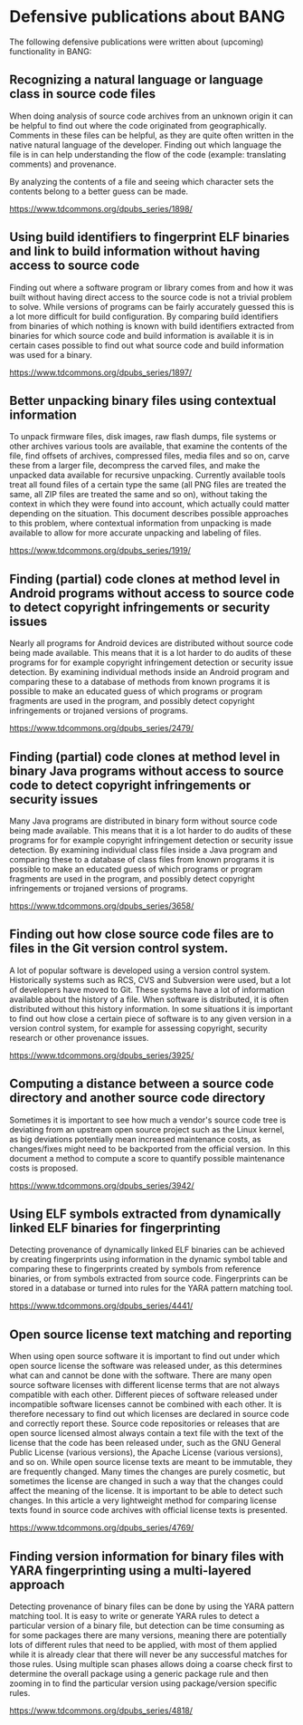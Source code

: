 # Defensive publications about BANG

The following defensive publications were written about (upcoming) functionality in BANG:

## Recognizing a natural language or language class in source code files

When doing analysis of source code archives from an unknown origin it can be
helpful to find out where the code originated from geographically. Comments in
these files can be helpful, as they are quite often written in the native
natural language of the developer. Finding out which language the file is in
can help understanding the flow of the code (example: translating comments) and
provenance.

By analyzing the contents of a file and seeing which character sets the contents
belong to a better guess can be made.

<https://www.tdcommons.org/dpubs_series/1898/>

## Using build identifiers to fingerprint ELF binaries and link to build information without having access to source code

Finding out where a software program or library comes from and how it was built
without having direct access to the source code is not a trivial problem to
solve. While versions of programs can be fairly accurately guessed this is a
lot more difficult for build configuration. By comparing build identifiers from
binaries of which nothing is known with build identifiers extracted from
binaries for which source code and build information is available it is in
certain cases possible to find out what source code and build information was
used for a binary.

<https://www.tdcommons.org/dpubs_series/1897/>

## Better unpacking binary files using contextual information

To unpack firmware files, disk images, raw flash dumps, file systems or other
archives various tools are available, that examine the contents of the file,
find offsets of archives, compressed files, media files and so on, carve these
from a larger file, decompress the carved files, and make the unpacked data
available for recursive unpacking. Currently available tools treat all found
files of a certain type the same (all PNG files are treated the same, all ZIP
files are treated the same and so on), without taking the context in which
they were found into account, which actually could matter depending on the
situation. This document describes possible approaches to this problem, where
contextual information from unpacking is made available to allow for more
accurate unpacking and labeling of files.

<https://www.tdcommons.org/dpubs_series/1919/>

## Finding (partial) code clones at method level in Android programs without access to source code to detect copyright infringements or security issues

Nearly all programs for Android devices are distributed without source code
being made available. This means that it is a lot harder to do audits of these
programs for for example copyright infringement detection or security issue
detection. By examining individual methods inside an Android program and
comparing these to a database of methods from known programs it is possible to
make an educated guess of which programs or program fragments are used in the
program, and possibly detect copyright infringements or trojaned versions
of programs.

<https://www.tdcommons.org/dpubs_series/2479/>

## Finding (partial) code clones at method level in binary Java programs without access to source code to detect copyright infringements or security issues

Many Java programs are distributed in binary form without source code being
made available. This means that it is a lot harder to do audits of these
programs for for example copyright infringement detection or security issue
detection. By examining individual class files inside a Java program and
comparing these to a database of class files from known programs it is possible
to make an educated guess of which programs or program fragments are used in
the program, and possibly detect copyright infringements or trojaned versions
of programs.

<https://www.tdcommons.org/dpubs_series/3658/>

## Finding out how close source code files are to files in the Git version control system.

A lot of popular software is developed using a version control system.
Historically systems such as RCS, CVS and Subversion were used, but a lot of
developers have moved to Git. These systems have a lot of information available
about the history of a file. When software is distributed, it is often
distributed without this history information. In some situations it is
important to find out how close a certain piece of software is to any
given version in a version control system, for example for assessing
copyright, security research or other provenance issues.

<https://www.tdcommons.org/dpubs_series/3925/>

## Computing a distance between a source code directory and another source code directory

Sometimes it is important to see how much a vendor's source code tree is
deviating from an upstream open source project such as the Linux kernel,
as big deviations potentially mean increased maintenance costs, as
changes/fixes might need to be backported from the official version. In this
document a method to compute a score to quantify possible maintenance costs
is proposed.

<https://www.tdcommons.org/dpubs_series/3942/>

## Using ELF symbols extracted from dynamically linked ELF binaries for fingerprinting

Detecting provenance of dynamically linked ELF binaries can be achieved by
creating fingerprints using information in the dynamic symbol table and
comparing these to fingerprints created by symbols from reference binaries,
or from symbols extracted from source code. Fingerprints can be stored in a
database or turned into rules for the YARA pattern matching tool.

<https://www.tdcommons.org/dpubs_series/4441/>

## Open source license text matching and reporting

When using open source software it is important to find out under which open
source license the software was released under, as this determines what can
and cannot be done with the software. There are many open source software
licenses with different license terms that are not always compatible with each
other. Different pieces of software released under incompatible software
licenses cannot be combined with each other. It is therefore necessary to find
out which licenses are declared in source code and correctly report these.
Source code repositories or releases that are open source licensed almost
always contain a text file with the text of the license that the code has been
released under, such as the GNU General Public License (various versions), the
Apache License (various versions), and so on. While open source license texts
are meant to be immutable, they are frequently changed. Many times the changes
are purely cosmetic, but sometimes the license are changed in such a way that
the changes could affect the meaning of the license. It is important to be able
to detect such changes. In this article a very lightweight method for comparing
license texts found in source code archives with official license texts is
presented.

<https://www.tdcommons.org/dpubs_series/4769/>

## Finding version information for binary files with YARA fingerprinting using a multi-layered approach

Detecting provenance of binary files can be done by using the YARA pattern
matching tool. It is easy to write or generate YARA rules to detect a
particular version of a binary file, but detection can be time consuming as
for some packages there are many versions, meaning there are potentially lots
of different rules that need to be applied, with most of them applied while it
is already clear that there will never be any successful matches for those
rules. Using multiple scan phases allows doing a coarse check first to
determine the overall package using a generic package rule and then zooming
in to find the particular version using package/version specific rules.

<https://www.tdcommons.org/dpubs_series/4818/>
